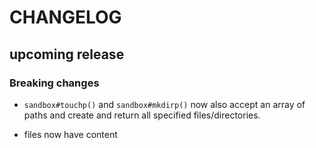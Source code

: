 # CHANGELOG

## upcoming release

### Breaking changes

- `sandbox#touchp()` and `sandbox#mkdirp()` now also accept an array of paths and create and return all specified files/directories.

- files now have content 
